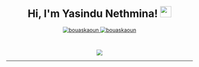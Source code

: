 <h1 align="center">
Hi, I'm Yasindu Nethmina!
	<a href="https://github.com/YasinduNethmina" target="_self">
		<img src="https://media.giphy.com/media/hvRJCLFzcasrR4ia7z/giphy.gif" width="30">
	</a>
</h1>
<p align="center">
	<a href="(https://github.com/YasinduNethmina">
		<img src="https://komarev.com/ghpvc/?username=bouaskaoun&label=Profile%20views&color=0e75b6&style=flat" alt="bouaskaoun" />
	</a>
	<a href="https://github.com/Bouaskaoun">
		<img src="https://img.shields.io/github/followers/bouaskaoun?label=Followers" alt="bouaskaoun" />
	</a>
</p>
<br/>
<p align="center">
	<a href="https://github.com/Bouaskaoun">
		<img src="https://readme-typing-svg.herokuapp.com?lines=Frontend+Engineer+|+Blockchain+Developer;Always%20learning%20new%20things&center=true&width=380&height=45">
	</a>
</p>

<hr>
